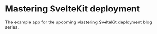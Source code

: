 # Mastering SvelteKit deployment

The example app for the upcoming [Mastering SvelteKit deployment]() blog series.
